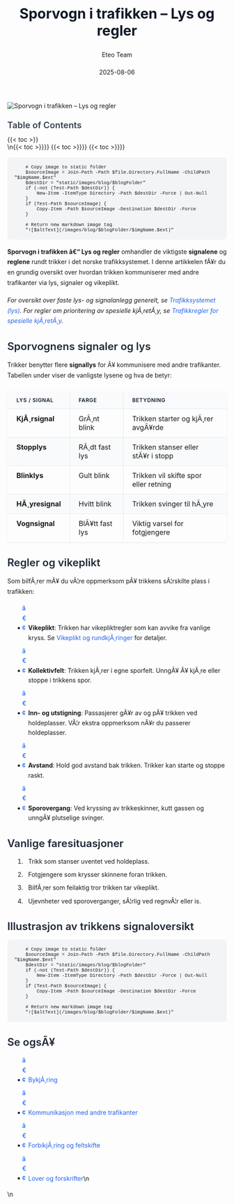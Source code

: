 ﻿---
title: "Sporvogn i trafikken – Lys og regler"
date: 2025-08-06
draft: false
author: "Eteo Team"
description: "Lær om trikkens signallys, regler og vikeplikt i trafikken. En komplett guide til å samhandle med sporvogn i bytrafikk."
categories: ["Driving Theory"]
tags: ["driving", "theory", "safety"]
featured_image: "/images/blog/sporvogn-i-trafikken/sporvogn-i-trafikken-image.svg"
---

<style>
/* Base text styling */
.article-content {
  font-family: 'Inter', -apple-system, BlinkMacSystemFont, 'Segoe UI', Roboto, Oxygen, Ubuntu, Cantarell, 'Open Sans', 'Helvetica Neue', sans-serif;
  line-height: 1.6;
  color: #1f2937;
  font-size: 16px;
}

/* Headers */
h1 {
  font-size: 2rem;
  font-weight: 700;
  margin: 2rem 0 1.5rem;
  color: #111827;
}

h2 {
  font-size: 1.5rem;
  font-weight: 600;
  margin: 2rem 0 1rem;
  color: #1f2937;
}

h3 {
  font-size: 1.25rem;
  font-weight: 600;
  margin: 1.5rem 0 0.75rem;
  color: #374151;
}

/* Paragraphs */
p {
  margin: 1rem 0;
  line-height: 1.7;
}

/* Lists */
ul, ol {
  margin: 1rem 0 1rem 1.5rem;
  padding-left: 1rem;
}

li {
  margin-bottom: 0.5rem;
  line-height: 1.6;
  position: relative;
  padding-left: 0.5rem;
}

ul > li::before {
  content: 'â€¢';
  color: #3b82f6;
  font-weight: bold;
  display: inline-block;
  width: 1em;
  margin-left: -1em;
}

/* Links */
a {
  color: #2563eb;
  text-decoration: none;
  transition: color 0.2s ease;
}

a:hover {
  color: #1d4ed8;
  text-decoration: underline;
}

/* Code blocks */
pre, code {
  font-family: 'SFMono-Regular', Consolas, 'Liberation Mono', Menlo, monospace;
  background-color: #f3f4f6;
  border-radius: 0.375rem;
  font-size: 0.875em;
}

pre {
  padding: 1rem;
  overflow-x: auto;
  margin: 1rem 0;
}

code {
  padding: 0.2em 0.4em;
}

/* Blockquotes */
blockquote {
  border-left: 4px solid #e5e7eb;
  margin: 1.5rem 0;
  padding: 0.75rem 1rem 0.75rem 1.5rem;
  background-color: #f9fafb;
  color: #4b5563;
  font-style: italic;
}

/* Tables */
table {
  margin: 1.5rem auto !important;
  border-collapse: collapse !important;
  width: 100% !important;
  max-width: 100%;
  box-shadow: 0 1px 3px rgba(0,0,0,0.1) !important;
  border-radius: 0.5rem !important;
  overflow: hidden !important;
  border: 1px solid #e5e7eb !important;
  display: table !important;
}

th, td {
  padding: 0.75rem 1.25rem !important;
  text-align: left !important;
  border: 1px solid #e5e7eb !important;
  vertical-align: top;
}

th {
  background-color: #f9fafb !important;
  font-weight: 600 !important;
  color: #111827 !important;
  text-transform: uppercase !important;
  font-size: 0.75rem !important;
  letter-spacing: 0.05em !important;
}

tr:nth-child(even) {
  background-color: #f9fafb !important;
}

tr:hover {
  background-color: #f3f4f6 !important;
}

/* Responsive adjustments */
@media (max-width: 768px) {
  .article-content {
    font-size: 15px;
  }
  
  h1 { font-size: 1.75rem; }
  h2 { font-size: 1.375rem; }
  h3 { font-size: 1.125rem; }
  
  table {
    display: block !important;
    overflow-x: auto !important;
    -webkit-overflow-scrolling: touch;
  }
}
</style>


<div class="blog-content">
  <div class="featured-image">
    <img src="/images/blog/sporvogn-i-trafikken/sporvogn-i-trafikken-image.svg" alt="Sporvogn i trafikken – Lys og regler" class="img-fluid rounded">
  </div>

  <div class="toc-container mt-4 mb-4">
    <h3>Table of Contents</h3>
    {{< toc >}}
  </div>

  <div class="blog-body">\n{{< toc >}}}}
{{< toc >}}}}
{{< toc >}}}}

        
        
        # Copy image to static folder
        $sourceImage = Join-Path -Path $file.Directory.FullName -ChildPath "$imgName.$ext"
        $destDir = "static/images/blog/$blogFolder"
        if (-not (Test-Path $destDir)) {
            New-Item -ItemType Directory -Path $destDir -Force | Out-Null
        }
        if (Test-Path $sourceImage) {
            Copy-Item -Path $sourceImage -Destination $destDir -Force
        }
        
        # Return new markdown image tag
        "![$altText](/images/blog/$blogFolder/$imgName.$ext)"
    

**Sporvogn i trafikken â€“ Lys og regler** omhandler de viktigste **signalene** og **reglene** rundt trikker i det norske trafikksystemet. I denne artikkelen fÃ¥r du en grundig oversikt over hvordan trikken kommuniserer med andre trafikanter via lys, signaler og vikeplikt.

*For oversikt over faste lys- og signalanlegg generelt, se [Trafikksystemet (lys)](/blogs/teori/trafikksystemet-lys "Trafikksystemet (lys) - Trafikklys og signalanlegg").*
*For regler om prioritering av spesielle kjÃ¸retÃ¸y, se [Trafikkregler for spesielle kjÃ¸retÃ¸y](/blogs/teori/trafikkregler-for-spesielle-kjoretoy "Trafikkregler for spesielle kjÃ¸retÃ¸y - Prioritering og vikeplikt").*

## Sporvognens signaler og lys

Trikker benytter flere **signallys** for Ã¥ kommunisere med andre trafikanter. Tabellen under viser de vanligste lysene og hva de betyr:

| Lys / signal    | Farge         | Betydning                             |
|-----------------|---------------|---------------------------------------|
| **KjÃ¸rsignal**  | GrÃ¸nt blink   | Trikken starter og kjÃ¸rer avgÃ¥rde     |
| **Stopplys**    | RÃ¸dt fast lys | Trikken stanser eller stÃ¥r i stopp    |
| **Blinklys**    | Gult blink    | Trikken vil skifte spor eller retning |
| **HÃ¸yresignal** | Hvitt blink  | Trikken svinger til hÃ¸yre             |
| **Vognsignal**  | BlÃ¥tt fast lys| Viktig varsel for fotgjengere        |

## Regler og vikeplikt

Som bilfÃ¸rer mÃ¥ du vÃ¦re oppmerksom pÃ¥ trikkens sÃ¦rskilte plass i trafikken:

* **Vikeplikt**: Trikken har vikepliktregler som kan avvike fra vanlige kryss. Se [Vikeplikt og rundkjÃ¸ringer](/blogs/teori/vikeplikt-og-rundkjÃ¸ringer "Vikeplikt og rundkjÃ¸ringer - HÃ¸yreregel og rundkjÃ¸ringer") for detaljer.
* **Kollektivfelt**: Trikken kjÃ¸rer i egne sporfelt. UnngÃ¥ Ã¥ kjÃ¸re eller stoppe i trikkens spor.
* **Inn- og utstigning**: Passasjerer gÃ¥r av og pÃ¥ trikken ved holdeplasser. VÃ¦r ekstra oppmerksom nÃ¥r du passerer holdeplasser.
* **Avstand**: Hold god avstand bak trikken. Trikker kan starte og stoppe raskt.
* **Sporovergang**: Ved kryssing av trikkeskinner, kutt gassen og unngÃ¥ plutselige svinger.

## Vanlige faresituasjoner

1. Trikk som stanser uventet ved holdeplass.
2. Fotgjengere som krysser skinnene foran trikken.
3. BilfÃ¸rer som feilaktig tror trikken tar vikeplikt.
4. Ujevnheter ved sporoverganger, sÃ¦rlig ved regnvÃ¦r eller is.

## Illustrasjon av trikkens signaloversikt


        
        
        # Copy image to static folder
        $sourceImage = Join-Path -Path $file.Directory.FullName -ChildPath "$imgName.$ext"
        $destDir = "static/images/blog/$blogFolder"
        if (-not (Test-Path $destDir)) {
            New-Item -ItemType Directory -Path $destDir -Force | Out-Null
        }
        if (Test-Path $sourceImage) {
            Copy-Item -Path $sourceImage -Destination $destDir -Force
        }
        
        # Return new markdown image tag
        "![$altText](/images/blog/$blogFolder/$imgName.$ext)"
    

## Se ogsÃ¥

* [BykjÃ¸ring](/blogs/teori/bykjoring "BykjÃ¸ring - Viktige regler i urbane omrÃ¥der")
* [Kommunikasjon med andre trafikanter](/blogs/teori/kommunikasjon-med-andre-trafikanter "Kommunikasjon med andre trafikanter - Hvordan signalisere tydelig")
* [ForbikjÃ¸ring og feltskifte](/blogs/teori/forbikjoring-og-feltskifte "ForbikjÃ¸ring og feltskifte - Guide til trygg forbikjÃ¸ring")
* [Lover og forskrifter](/blogs/teori/lover-og-forskrifter "Lover og forskrifter - Oversikt over norske trafikklover og forskrifter")\n  </div>\n</div>